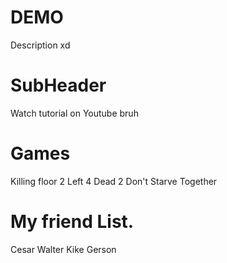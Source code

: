 # DEMO
Description xd

# SubHeader
Watch tutorial on Youtube bruh

# Games
Killing floor 2
Left 4 Dead 2
Don't Starve Together

# My friend List.
Cesar
Walter
Kike
Gerson
